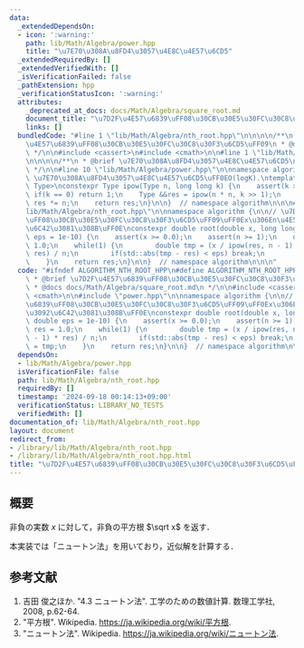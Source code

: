 ```yaml
---
data:
  _extendedDependsOn:
  - icon: ':warning:'
    path: lib/Math/Algebra/power.hpp
    title: "\u7E70\u308A\u8FD4\u3057\u4E8C\u4E57\u6CD5"
  _extendedRequiredBy: []
  _extendedVerifiedWith: []
  _isVerificationFailed: false
  _pathExtension: hpp
  _verificationStatusIcon: ':warning:'
  attributes:
    _deprecated_at_docs: docs/Math/Algebra/square_root.md
    document_title: "\u7D2F\u4E57\u6839\uFF08\u30CB\u30E5\u30FC\u30C8\u30F3\u6CD5\uFF09"
    links: []
  bundledCode: "#line 1 \"lib/Math/Algebra/nth_root.hpp\"\n\n\n\n/**\n * @brief \u7D2F\
    \u4E57\u6839\uFF08\u30CB\u30E5\u30FC\u30C8\u30F3\u6CD5\uFF09\n * @docs docs/Math/Algebra/square_root.md\n\
    \ */\n\n#include <cassert>\n#include <cmath>\n\n#line 1 \"lib/Math/Algebra/power.hpp\"\
    \n\n\n\n/**\n * @brief \u7E70\u308A\u8FD4\u3057\u4E8C\u4E57\u6CD5\n * @docs docs/Math/Algebra/power.md\n\
    \ */\n\n#line 10 \"lib/Math/Algebra/power.hpp\"\n\nnamespace algorithm {\n\n//\
    \ \u7E70\u308A\u8FD4\u3057\u4E8C\u4E57\u6CD5\uFF0EO(logK).\ntemplate <typename\
    \ Type>\nconstexpr Type ipow(Type n, long long k) {\n    assert(k >= 0);\n   \
    \ if(k == 0) return 1;\n    Type &&res = ipow(n * n, k >> 1);\n    if(k & 1LL)\
    \ res *= n;\n    return res;\n}\n\n}  // namespace algorithm\n\n\n#line 13 \"\
    lib/Math/Algebra/nth_root.hpp\"\n\nnamespace algorithm {\n\n// \u7D2F\u4E57\u6839\
    \uFF08\u30CB\u30E5\u30FC\u30C8\u30F3\u6CD5\uFF09\uFF0Ex\u306En\u4E57\u6839\u3092\
    \u6C42\u3081\u308B\uFF0E\nconstexpr double root(double x, long long n, const double\
    \ eps = 1e-10) {\n    assert(x >= 0.0);\n    assert(n >= 1);\n    double res =\
    \ 1.0;\n    while(1) {\n        double tmp = (x / ipow(res, n - 1) + (n - 1) *\
    \ res) / n;\n        if(std::abs(tmp - res) < eps) break;\n        res = tmp;\n\
    \    }\n    return res;\n}\n\n}  // namespace algorithm\n\n\n"
  code: "#ifndef ALGORITHM_NTH_ROOT_HPP\n#define ALGORITHM_NTH_ROOT_HPP 1\n\n/**\n\
    \ * @brief \u7D2F\u4E57\u6839\uFF08\u30CB\u30E5\u30FC\u30C8\u30F3\u6CD5\uFF09\n\
    \ * @docs docs/Math/Algebra/square_root.md\n */\n\n#include <cassert>\n#include\
    \ <cmath>\n\n#include \"power.hpp\"\n\nnamespace algorithm {\n\n// \u7D2F\u4E57\
    \u6839\uFF08\u30CB\u30E5\u30FC\u30C8\u30F3\u6CD5\uFF09\uFF0Ex\u306En\u4E57\u6839\
    \u3092\u6C42\u3081\u308B\uFF0E\nconstexpr double root(double x, long long n, const\
    \ double eps = 1e-10) {\n    assert(x >= 0.0);\n    assert(n >= 1);\n    double\
    \ res = 1.0;\n    while(1) {\n        double tmp = (x / ipow(res, n - 1) + (n\
    \ - 1) * res) / n;\n        if(std::abs(tmp - res) < eps) break;\n        res\
    \ = tmp;\n    }\n    return res;\n}\n\n}  // namespace algorithm\n\n#endif\n"
  dependsOn:
  - lib/Math/Algebra/power.hpp
  isVerificationFile: false
  path: lib/Math/Algebra/nth_root.hpp
  requiredBy: []
  timestamp: '2024-09-18 00:14:13+09:00'
  verificationStatus: LIBRARY_NO_TESTS
  verifiedWith: []
documentation_of: lib/Math/Algebra/nth_root.hpp
layout: document
redirect_from:
- /library/lib/Math/Algebra/nth_root.hpp
- /library/lib/Math/Algebra/nth_root.hpp.html
title: "\u7D2F\u4E57\u6839\uFF08\u30CB\u30E5\u30FC\u30C8\u30F3\u6CD5\uFF09"
---
```

## 概要

非負の実数 $x$ に対して，非負の平方根 $\sqrt x$ を返す．

本実装では「ニュートン法」を用いており，近似解を計算する．


## 参考文献

1. 吉田 俊之ほか. "4.3 ニュートン法". 工学のための数値計算. 数理工学社, 2008, p.62-64.
1. "平方根". Wikipedia. <https://ja.wikipedia.org/wiki/平方根>.
1. "ニュートン法". Wikipedia. <https://ja.wikipedia.org/wiki/ニュートン法>.

